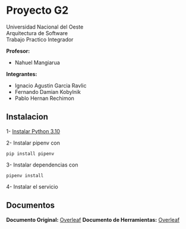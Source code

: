 # Proyecto G2
Universidad Nacional del Oeste  
Arquitectura de Software  
Trabajo Practico Integrador  

**Profesor:**  
- Nahuel Mangiarua

**Integrantes:**  
- Ignacio Agustin Garcia Ravlic  
- Fernando Damian Kobylnik  
- Pablo Hernan Rechimon  


## **Instalacion**
1- [Instalar Python 3.10](https://www.python.org/downloads/release/python-3104/)

2- Instalar pipenv con
```
pip install pipenv
```

3- Instalar dependencias con
```
pipenv install
```
4- Instalar el servicio


## **Documentos**
**Documento Original:**  [Overleaf](https://www.overleaf.com/7758666758fxnwvhwbnjwn)
**Documento de Herramientas:** [Overleaf](https://www.overleaf.com/project/6261f34e8dcc4de2240b3f04)